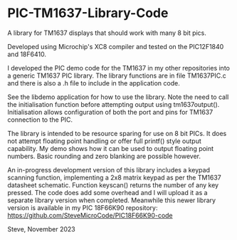 # PIC-TM1637-Library-Code
A library for TM1637 displays that should work with many 8 bit pics.

Developed using Microchip's XC8 compiler and tested on the PIC12F1840
and 18F6410.

I developed the PIC demo code for the TM1637 in my other repositories
into a generic TM1637 PIC library. The library functions are in file TM1637PIC.c
and there is also a .h file to include in the application code. 

See the libdemo application for how to use the library. Note the need to call the
initialisation function before attempting output using tm1637output(). Initialisation
allows configuration of both the port and pins for TM1637 connection to the PIC.

The library is intended to be resource sparing for use on 8 bit PICs. It does not
attempt floating point handling or offer full printf() style output capability.
My demo shows how it can be used to output floating point numbers. Basic rounding and
zero blanking are possible however.

An in-progress development version of this library includes a keypad scanning function, implementing
a 2x8 matrix keypad as per the TM1637 datasheet schematic. Function keyscan() returns the number of
any key pressed. The code does add some overhead and I will upload it as a separate library
version when completed. Meanwhile this newer library version is available in my PIC 18F66K90 
repository:   https://github.com/SteveMicroCode/PIC18F66K90-code

Steve, November 2023
